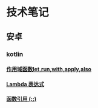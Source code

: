 # 技术笔记
## 安卓
### kotlin
#### [作用域函数let,run,with,apply,also](https://fengyacao.github.io/作用域函数.html)
#### [Lambda 表达式](https://fengyacao.github.io/Lambda表达式.html)
#### [函数引用 (::)](https://fengyacao.github.io/函数引用.html)
